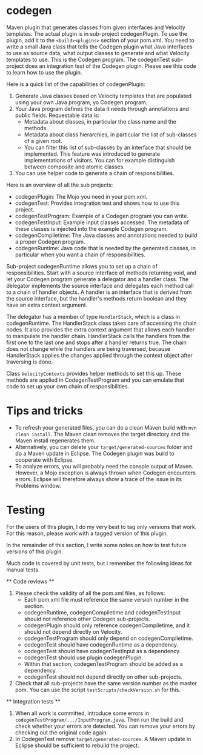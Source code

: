 # codegen
Maven plugin that generates classes from given interfaces and Velocity templates. The actual plugin is in sub-project codegenPlugin. To use the plugin, add it to the `<build><plugins>` section of your pom.xml. You need to write a small Java class that tells the Codegen plugin what Java interfaces to use as source data, what output classes to generate and what Velocity templates to use. This is the Codegen program. The codegenTest sub-project does an integration test of the Codegen plugin. Please see this code to learn how to use the plugin.

Here is a quick list of the capabilities of codegenPlugin:
1. Generate Java classes based on Velocity templates that are populated using your own Java program, yo Codegen program.
2. Your Java program defines the data it needs through annotations and public fields. Requestable data is:
    + Metadata about classes, in particular the class name and the methods.
    + Metadata about class hierarchies, in particular the list of sub-classes of a given root. 
    + You can filter this list of sub-classes by an interface that should be implemented. This feature was introduced to generate implementations of visitors. You can for example distinguish between composite and atomic classes.
3. You can use helper code to generate a chain of responsibilities.

Here is an overview of all the sub projects:
* codegenPlugin: The Mojo you need in your pom.xml.
* codegenTest: Provides integration test and shows how to use this project.
* codegenTestProgram: Example of a Codegen program you can write.
* codegenTestInput: Example input classes accessed. The metadata of these classes is injected into the example Codegen program.
* codegenCompiletime: The Java classes and annotations needed to build a proper Codegen program.
* codegenRuntime: Java code that is needed by the generated classes, in particular when you want a chain of responsibilities.

Sub-project codegenRuntime allows you to set up a chain of responsibilities. Start with a source interface of methods returning void, and let your Codegen program generate a delegator and a handler class. The delegator implements the source interface and delegates each method call to a chain of handler objects. A handler is an interface that is derived from the source interface, but the handler's methods return boolean and they have an extra context argument. 

The delegator has a member of type `HandlerStack`, which is a class in codegenRuntime. The HandlerStack class takes care of accessing the chain nodes. It also provides the extra context argument that allows each handler to manipulate the handler chain. HandlerStack calls the handlers from the first one to the last one and stops after a handler returns true. The chain does not change while the handlers are being traversed, because HandlerStack applies the changes applied through the context object after traversing is done.

Class `VelocityContexts` provides helper methods to set this up. These methods are applied in CodegenTestProgram and you can emulate that code to set up your own chain of responsibilities. 

# Tips and tricks

* To refresh your generated files, you can do a clean Maven build with `mvn clean install`. The Maven clean removes the target directory and the Maven install regenerates them.
* Alternatively, you can delete your `target/generated-sources` folder and do a Maven update in Eclipse. The Codegen plugin was build to cooperate with Eclipse.
* To analyze errors, you will probably need the console output of Maven. However, a Mojo exception is always thrown when Codegen encounters errors. Eclipse will therefore always show a trace of the issue in its Problems window.

# Testing

For the users of this plugin, I do my very best to tag only versions that work. For this reason, please work with a tagged version of this plugin.
<p>
In the remainder of this section, I write some notes on how to test future versions of this plugin.
<p>
Much code is covered by unit tests, but I remember the following ideas for manual tests.

** Code reviews **

1. Please check the validity of all the pom.xml files, as follows:
    * Each pom.xml file must reference the same version number in the <parent> section.
    * codegenRuntime, codegenCompiletime and codegenTestInput should not reference other Codegen sub-projects.
    * codegenPlugin should only reference codegenCompiletime, and it should not depend directly on Velocity.
    * codegenTestProgram should only depend on codegenCompiletime.
    * codegenTest should have codegenRuntime as a dependency.
    * codegenTest should have codegenTestInput as a dependency.
    * codegenTest should use plugin codegenPlugin.
    * Within that <plugin> section, codegenTestProgram should be added as a dependency.
    * codegenTest should not depend directly on other sub-projects.
2. Check that all sub-projects have the same version number as the master pom. You can use the script `testScripts/checkVersion.sh` for this.

** Integration tests **

1. When all work is committed, introduce some errors in `codegenTestProgram/.../InputProgram.java`. Then run the build and check whether your errors are detected. You can remove your errors by checking out the original code again.
2. In CodegenTest remove `target/generated-sources`. A Maven update in Eclipse should be sufficient to rebuild the project.